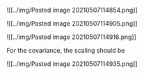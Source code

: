 ![[../img/Pasted image 20210507114854.png]]

![[../img/Pasted image 20210507114905.png]]

![[../img/Pasted image 20210507114916.png]]

For the covariance, the scaling should be

![[../img/Pasted image 20210507114935.png]]